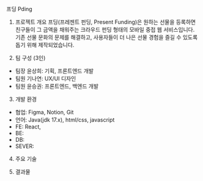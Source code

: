 프딩 Pding

1. 프로젝트 개요 
  프딩(프레젠트 펀딩, Present Funding)은 원하는 선물을 등록하면 친구들이 그 금액을 채워주는 크라우드 펀딩 형태의 모바일 중접 웹 서비스입니다.
  기존 선물 문화의 문제를 해결하고, 사용자들이 더 나은 선물 경험을 즐길 수 있도록 돕기 위해 제작되었습니다.
    
2. 팀 구성 (3인)
  <ul>
    <li>팀장 윤상희: 기획, 프론트엔드 개발</li>
    <li>팀원 기나연: UX/UI 디자인</li>
    <li>팀원 윤승권: 프론트엔드, 백엔드 개발</li>
  </ul> 

 3. 개발 환경
  <ul>
    <li>협업: Figma, Notion, Git</li>
    <li>언어: Java(jdk 17.x), html/css, javascript</li>
    <li>FE:   React, </li>
    <li>BE:</li>
    <li>DB:</li>
    <li>SEVER:</li>
  </ul>

 4. 주요 기술

 5. 결과물
